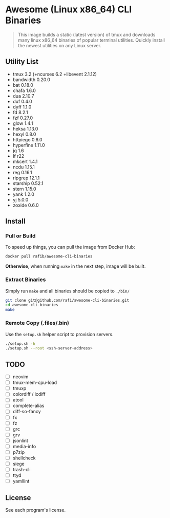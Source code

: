 # Awesome (Linux x86_64) CLI Binaries

> This image builds a static (latest version) of tmux and downloads many linux
> x86_64 binaries of popular terminal utilities. Quickly install the newest
> utilities on any Linux server.

## Utility List

- tmux 3.2 (+ncurses 6.2 +libevent 2.1.12)
- bandwidth 0.20.0
- bat 0.18.0
- chafa 1.6.0
- dua 2.10.7
- duf 0.4.0
- dyff 1.1.0
- fd 8.2.1
- fzf 0.27.0
- glow 1.4.1
- heksa 1.13.0
- hexyl 0.8.0
- httpiego 0.6.0
- hyperfine 1.11.0
- jq 1.6
- lf r22
- mkcert 1.4.1
- ncdu 1.15.1
- reg 0.16.1
- ripgrep 12.1.1
- starship 0.52.1
- stern 1.15.0
- yank 1.2.0
- yj 5.0.0
- zoxide 0.6.0

## Install

### Pull or Build

To speed up things, you can pull the image from Docker Hub:

```sh
docker pull rafib/awesome-cli-binaries
```

**Otherwise**, when running `make` in the next step, image will be built.

### Extract Binaries

Simply run `make` and all binaries should be copied to `./bin/`

```sh
git clone git@github.com/rafi/awesome-cli-binaries.git
cd awesome-cli-binaries
make
```

### Remote Copy (.files/.bin)

Use the `setup.sh` helper script to provision servers.

```sh
./setup.sh -h
./setup.sh --root <ssh-server-address>
```

## TODO

- [ ] neovim
- [ ] tmux-mem-cpu-load
- [ ] tmuxp
- [ ] colordiff / icdiff
- [ ] atool
- [ ] complete-alias
- [ ] diff-so-fancy
- [ ] fx
- [ ] fz
- [ ] grc
- [ ] grv
- [ ] jsonlint
- [ ] media-info
- [ ] p7zip
- [ ] shellcheck
- [ ] siege
- [ ] trash-cli
- [ ] ttyd
- [ ] yamllint

## License

See each program's license.
